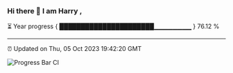 ### Hi there 👋 I am Harry , 

⏳ Year progress { ██████████████████████▁▁▁▁▁▁▁▁ } 76.12 %

---

⏰ Updated on Thu, 05 Oct 2023 19:42:20 GMT

![Progress Bar CI](https://github.com/duykhang68/duykhang68/workflows/Progress%20Bar%20CI/badge.svg)
